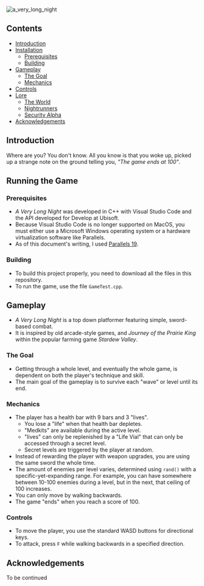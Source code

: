 ![a_very_long_night](https://github.com/pandorasjuicebox/DAU-2023-Project/assets/30426576/5cc00aab-ab77-4350-8fc4-841328935068)

## Contents
* [Introduction](#introduction)
* [Installation](#running-the-game)
  * [Prerequisites](#prerequisites) 
  * [Building](#building)
* [Gameplay](#gameplay)
  * [The Goal](#the-goal)
  * [Mechanics](#mechanics)
* [Controls](#controls)
* [Lore](#lore)
  * [The World](#the-world)
  * [Nightrunners](#nightrunners)
  * [Security Alpha](#security-alpha)
* [Acknowledgements](#acknowledgements)
 
## Introduction
Where are you? You don't know. All you know is that you woke up, picked up a strange note on the ground telling you, <i>"The game ends at 100"</i>.

## Running the Game
### Prerequisites
* <i>A Very Long Night</i> was developed in C++ with Visual Studio Code and the API developed for Develop at Ubisoft.
* Because Visual Studio Code is no longer supported on MacOS, you must either use a Microsoft Windows operating system or a hardware virtualization software like Parallels.
* As of this document's writing, I used [Parallels 19](https://www.parallels.com).

### Building
* To build this project properly, you need to download all the files in this repository.
* To run the game, use the file `GameTest.cpp`.

## Gameplay

* <i>A Very Long Night</i> is a top down platformer featuring simple, sword-based combat.
* It is inspired by old arcade-style games, and <i>Journey of the Prairie King</i> within the popular farming game <i>Stardew Valley</i>.

### The Goal
* Getting through a whole level, and eventually the whole game, is dependent on both the player's technique and skill.
* The main goal of the gameplay is to survive each "wave" or level until its end.

### Mechanics
* The player has a health bar with 9 bars and 3 "lives".
    * You lose a "life" when that health bar depletes.
    * "Medkits" are available during the active level.
    * "lives" can only be replenished by a "Life Vial" that can only be accessed through a secret level.
    * Secret levels are triggered by the player at random.
* Instead of rewarding the player with weapon upgrades, you are using the same sword the whole time.
* The amount of enemies per level varies, determined using `rand()` with a specific-yet-expanding range. For example, you can have somewhere between 10-100 enemies during a level, but in the next, that ceiling of 100 increases.
* You can only move by walking backwards.
* The game "ends" when you reach a score of 100.

### Controls
* To move the player, you use the standard WASD buttons for directional keys.
* To attack, press `F` while walking backwards in a specified direction.

## Acknowledgements

To be continued

